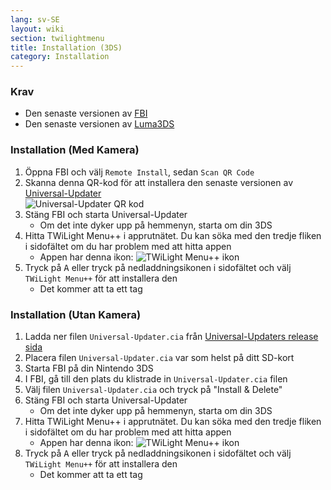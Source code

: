 ```yaml
---
lang: sv-SE
layout: wiki
section: twilightmenu
title: Installation (3DS)
category: Installation
---
```


### Krav

- Den senaste versionen av [FBI](https://github.com/Steveice10/FBI/releases)
- Den senaste versionen av [Luma3DS](https://github.com/lumateam/luma3ds/releases)

### Installation (Med Kamera)
1. Öppna FBI och välj `Remote Install`, sedan `Scan QR Code`
1. Skanna denna QR-kod för att installera den senaste versionen av [Universal-Updater](https://github.com/Universal-Team/Universal-Updater)<br> ![Universal-Updater QR kod](https://db.universal-team.net/assets/images/qr/universal-updater.cia.png)
1. Stäng FBI och starta Universal-Updater
   - Om det inte dyker upp på hemmenyn, starta om din 3DS
1. Hitta TWiLight Menu++ i apprutnätet. Du kan söka med den tredje fliken i sidofältet om du har problem med att hitta appen
   - Appen har denna ikon: ![TWiLight Menu++ ikon](https://raw.githubusercontent.com/DS-Homebrew/TWiLightMenu/master/booter/icon.bmp)
1. Tryck på <kbd class="face">A</kbd> eller tryck på nedladdningsikonen i sidofältet och välj `TWiLight Menu++` för att installera den
   - Det kommer att ta ett tag

### Installation (Utan Kamera)
1. Ladda ner filen `Universal-Updater.cia` från [Universal-Updaters release sida](https://github.com/Universal-Team/Universal-Updater/releases)
1. Placera filen `Universal-Updater.cia` var som helst på ditt SD-kort
1. Starta FBI på din Nintendo 3DS
1. I FBI, gå till den plats du klistrade in `Universal-Updater.cia` filen
1. Välj filen `Universal-Updater.cia` och tryck på "Install & Delete"
1. Stäng FBI och starta Universal-Updater
   - Om det inte dyker upp på hemmenyn, starta om din 3DS
1. Hitta TWiLight Menu++ i apprutnätet. Du kan söka med den tredje fliken i sidofältet om du har problem med att hitta appen
   - Appen har denna ikon: ![TWiLight Menu++ ikon](https://raw.githubusercontent.com/DS-Homebrew/TWiLightMenu/master/booter/icon.bmp)
1. Tryck på <kbd class="face">A</kbd> eller tryck på nedladdningsikonen i sidofältet och välj `TWiLight Menu++` för att installera den
   - Det kommer att ta ett tag

